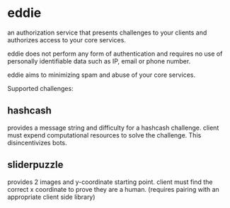 # eddie

an authorization service that presents challenges to your clients and authorizes access to your core services.

eddie does not perform any form of authentication and requires no use of personally identifiable data such as IP, email or phone number.

eddie aims to minimizing spam and abuse of your core services.

Supported challenges:

## hashcash

provides a message string and difficulty for a hashcash challenge. client must expend computational resources to solve the challenge. This disincentivizes bots.

## sliderpuzzle 

provides 2 images and y-coordinate starting point. client must find the correct x coordinate to prove they are a human. (requires pairing with an appropriate client side library)
